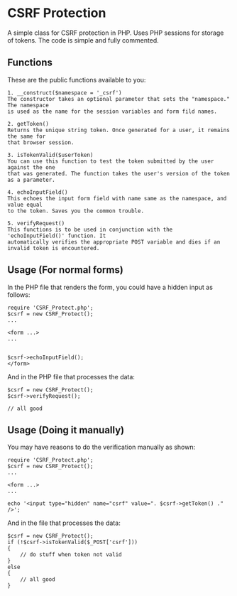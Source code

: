 # CSRF Protection

A simple class for CSRF protection in PHP. Uses PHP sessions for storage of tokens. The
code is simple and fully commented.

## Functions

These are the public functions available to you:

    1. __construct($namespace = '_csrf')
    The constructor takes an optional parameter that sets the "namespace." The namespace
    is used as the name for the session variables and form fild names.
    
    2. getToken()
    Returns the unique string token. Once generated for a user, it remains the same for
    that browser session.
    
    3. isTokenValid($userToken)
    You can use this function to test the token submitted by the user against the one
    that was generated. The function takes the user's version of the token as a parameter.
    
    4. echoInputField()
    This echoes the input form field with name same as the namespace, and value equal
    to the token. Saves you the common trouble.
    
    5. verifyRequest()
    This functions is to be used in conjunction with the 'echoInputField()' function. It
    automatically verifies the appropriate POST variable and dies if an invalid token is encountered.
    
## Usage (For normal forms)

In the PHP file that renders the form, you could have a hidden input as follows:

    require 'CSRF_Protect.php';
    $csrf = new CSRF_Protect();
    ...
    
    <form ...>
    ...
    
    
    $csrf->echoInputField();
    </form>
    
And in the PHP file that processes the data:

    $csrf = new CSRF_Protect();
    $csrf->verifyRequest();
    
    // all good
    
    
## Usage (Doing it manually)

You may have reasons to do the verification manually as shown:

    require 'CSRF_Protect.php';
    $csrf = new CSRF_Protect();
    ...
    
    <form ...>
    ...
    
    echo '<input type="hidden" name="csrf" value=". $csrf->getToken() ." />';
    
And in the file that processes the data:

    $csrf = new CSRF_Protect();
    if (!$csrf->isTokenValid($_POST['csrf']))
    {
        // do stuff when token not valid
    }
    else
    {
        // all good
    }
